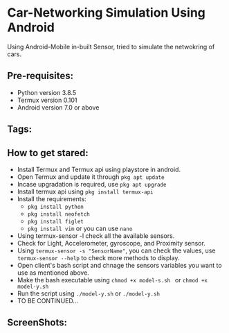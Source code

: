 # Car-Networking Simulation Using Android
Using Android-Mobile in-built Sensor, tried to simulate the netwokring of cars.

## Pre-requisites:
  - Python version 3.8.5
  - Termux version 0.101
  - Android version 7.0 or above
## Tags:

## How to get stared:
  - Install Termux and Termux api using playstore in android.
  - Open Termux and update it through ` pkg apt update `
  - Incase upgradation is required, use ` pkg apt upgrade `
  - Install termux api using ` pkg install termux-api `
  - Install the requirements:
    - ` pkg install python `
    - ` pkg install neofetch `
    - ` pkg install figlet `
    - ` pkg install vim ` or you can use `nano`
  - Using termux-sensor -l check all the available sensors.
  - Check for Light, Accelerometer, gyroscope, and Proximity sensor.
  - Using ` termux-sensor -s "SensorName" `, you can check the values, use `termux-sensor --help` to check more methods to display.
  - Open client's bash script and chnage the sensors variables you want to use as mentioned above.
  - Make the bash executable using ` chmod +x model-s.sh  ` or ` chmod +x model-y.sh `
  - Run the script using ` ./model-y.sh ` or ` ./model-y.sh `
  - TO BE CONTINUED...
   
## ScreenShots:
